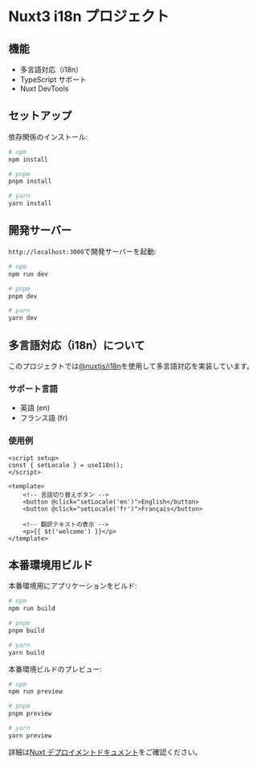 # Nuxt3 i18n プロジェクト

## 機能

- 多言語対応（i18n）
- TypeScript サポート
- Nuxt DevTools

## セットアップ

依存関係のインストール:

```bash
# npm
npm install

# pnpm
pnpm install

# yarn
yarn install
```

## 開発サーバー

`http://localhost:3000`で開発サーバーを起動:

```bash
# npm
npm run dev

# pnpm
pnpm dev

# yarn
yarn dev
```

## 多言語対応（i18n）について

このプロジェクトでは[@nuxtjs/i18n](https://i18n.nuxtjs.org/)を使用して多言語対応を実装しています。

### サポート言語

- 英語 (en)
- フランス語 (fr)

### 使用例

```vue
<script setup>
const { setLocale } = useI18n();
</script>

<template>
	<!-- 言語切り替えボタン -->
	<button @click="setLocale('en')">English</button>
	<button @click="setLocale('fr')">Français</button>

	<!-- 翻訳テキストの表示 -->
	<p>{{ $t('welcome') }}</p>
</template>
```

## 本番環境用ビルド

本番環境用にアプリケーションをビルド:

```bash
# npm
npm run build

# pnpm
pnpm build

# yarn
yarn build
```

本番環境ビルドのプレビュー:

```bash
# npm
npm run preview

# pnpm
pnpm preview

# yarn
yarn preview
```

詳細は[Nuxt デプロイメントドキュメント](https://nuxt.com/docs/getting-started/deployment)をご確認ください。
